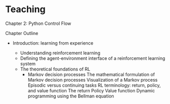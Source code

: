 # Teaching


Chapter 2: Python Control Flow 

Chapter Outline

* Introduction: learning from experience

  * Understanding reinforcement learning
  * Defining the agent-environment interface of a reinforcement learning system
  * The theoretical foundations of RL
    * Markov decision processes
The mathematical formulation of Markov decision processes
Visualization of a Markov process
Episodic versus continuing tasks
RL terminology: return, policy, and value function
The return
Policy
Value function
Dynamic programming using the Bellman equation
